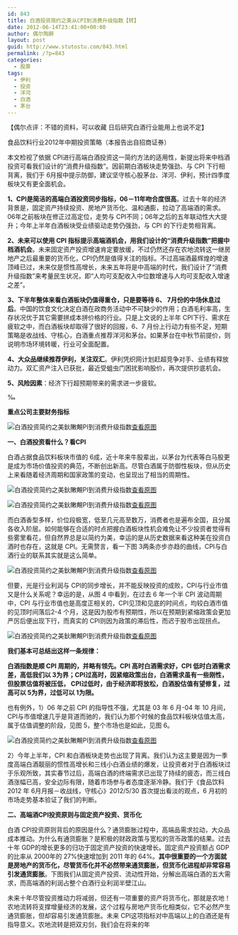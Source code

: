 ```yaml
---
id: 843
title: 白酒投资简约之美从CPI到消费升级指数【转】
date: 2012-06-14T23:41:00+00:00
author: 偶尔陶醉
layout: post
guid: http://www.stutostu.com/843.html
permalink: /?p=843
categories:
  - 股票
tags:
  - 伊利
  - 投资
  - 洋河
  - 白酒
  - 茅台
---
```

【偶尔点评：不错的资料，可以收藏 日后研究白酒行业能用上也说不定】

食品饮料行业2012年中期投资策略（本报告出自招商证券）

本文检视了依据 CPI进行高端白酒投资这一简约方法的适用性，新提出将来中档酒投资可看我们设计的“消费升级指数”。因前期白酒板块走势强劲、与 CPI 下行相背离，我们于 6月报中提示防御，建议坚守核心股茅台、洋河、伊利，预计四季度板块又有更全面机会。



**1、CPI是简洁的高端白酒投资同步指标，06－11年吻合度很高**。过去十年的经济背景是，固定资产持续投资、房地产货币化、温和通膨，拉动了高端酒的需求。06年之前板块在修正过高定位，走势与 CPI不同；06年之后的五年联动性大大提升；今年上半年白酒板块受业绩驱动走势仍强劲，与 CPI 的下行走势相背离。

**2、未来可以使用 CPI 指标提示高端酒机会，用我们设计的“消费升级指数”把握中档酒机会**。未来固定资产投资增速肯定要放缓，不过仍然还存在农地流转这一继房地产之后最重要的货币化，CPI仍然是值得关注的指标。不过高端酒最辉煌的增速顶峰已过，未来仅是惯性高增长，未来五年将是中高端的时代，我们设计了“消费升级指数”来考量民生状况，即“人均可支配收入中位数增速与人均可支配收入增速之差”。&nbsp;

**3、下半年整体来看白酒板块仍值得重仓，只是要等待 6、 7月份的中场休息过后**。中国的饮食文化决定白酒在政商务活动中不可缺少的作用；白酒毛利率高，生存状况优于其它需要拼成本拼价格的行业。只是上文说的上半年 CPI下行、需求在疲软之中，而白酒板块却取得了很好的回报，6、7 月份上行动力有些不足，短期策略是收战线、守核心，白酒重点推荐洋河和茅台。如果茅台在中秋节前提价，则说明市场环境转暖，行业可全面配置。

**4、大众品继续推荐伊利，关注双汇**。伊利凭织网计划赶超竞争对手、业绩有释放动力。双汇资产注入已获批，最近受蛆虫门困扰影响股价，再次提供抄底机会。

**5、风险因素**：经济下行超预期带来的需求进一步疲软。

‰

**重点公司主要财务指标**

![白酒投资简约之美鈥敶覥PI到消费升级指数](http://xqimg.b0.upaiyun.com/137ea3799921e3fe2304078e.png!custom.jpg "白酒投资简约之美鈥敶覥PI到消费升级指数")[查看原图](http://xqimg.b0.upaiyun.com/137ea3799921e3fe2304078e.png)

**一、白酒投资看什么？看CPI**

白酒占据食品饮料板块市值的 6成，近十年来牛股辈出，以茅台为代表等白马股更是成为市场价值投资的典范，不断创出新高。尽管白酒属于防御性板块，但从历史上来看随着经济周期和国家政策的变动，也呈现出了相当的周期性。

![白酒投资简约之美鈥敶覥PI到消费升级指数](http://xqimg.b0.upaiyun.com/137ea37f0ff263fd1079342f.png!custom.jpg "白酒投资简约之美鈥敶覥PI到消费升级指数")[查看原图](http://xqimg.b0.upaiyun.com/137ea37f0ff263fd1079342f.png)

![白酒投资简约之美鈥敶覥PI到消费升级指数](http://xqimg.b0.upaiyun.com/137ea382ab1203fa2f17180c.png!custom.jpg "白酒投资简约之美鈥敶覥PI到消费升级指数")[查看原图](http://xqimg.b0.upaiyun.com/137ea382ab1203fa2f17180c.png)

而白酒香型多样，价位段极宽，低至几元高至数万，消费者也是遍布全国，且分属各收入阶层。如何能够在合适的时点把握白酒板块性机会难免让不少投资者觉得有些雾里看花，但自然界总是以简约为美，幸运的是从历史数据来看这种美在投资白酒时也存在，这就是 CPI。无需赘言，看一下图 3两条亦步亦趋的曲线，CPI与白酒行业的联系其实就是这么简单。

![白酒投资简约之美鈥敶覥PI到消费升级指数](http://xqimg.b0.upaiyun.com/137ea3864e0283fdca2aec9a.png!custom.jpg "白酒投资简约之美鈥敶覥PI到消费升级指数")[查看原图](http://xqimg.b0.upaiyun.com/137ea3864e0283fdca2aec9a.png)

但要，光是行业利润与 CPI的同步增长，并不能反映投资的成败，CPI与行业市值又是什么关系呢？幸运的是，从图 4 中看到，在过去 6 年一个半 CPI 波动周期中，CPI 与行业市值也是高度正相关的，CPI见顶和见底的时间点，均较白酒市值的见顶时间落后2-4 个月，这是因为股市有预期性，所以在预期到紧缩政策会更加严厉后便出现下行，而真实的 CPI则因为政策的滞后性，而迟于股市出现拐点。

![白酒投资简约之美鈥敶覥PI到消费升级指数](http://xqimg.b0.upaiyun.com/137ea38953a223fee88e05c3.png!custom.jpg "白酒投资简约之美鈥敶覥PI到消费升级指数")[查看原图](http://xqimg.b0.upaiyun.com/137ea38953a223fee88e05c3.png)

**我们基本可总结出这样一条规律：**

**白酒指数是顺 CPI 周期的，并略有领先。CPI 高时白酒需求好，CPI 低时白酒需求差，高低我们以 3为界；CPI过高时，因紧缩政策出台，白酒需求虽有一些刚性，但股票估值将被压低， CPI过低时，由于经济即将放松，白酒股估值有望修复，过高可以 5为界，过低可以 1为限。**

也有例外，1）06 年之前 CPI 的指导性不强，尤其是 03 年 6 月-04 年 10 月间，CPI与市值增速几乎是背道而驰的，我们认为那个时候的食品饮料板块估值太高，属于估值调整的阶段，见图 5，整个市场也是如此，见图 6。

![白酒投资简约之美鈥敶覥PI到消费升级指数](http://xqimg.b0.upaiyun.com/137ea38e4b82a3fe61bc7afd.png!custom.jpg "白酒投资简约之美鈥敶覥PI到消费升级指数")[查看原图](http://xqimg.b0.upaiyun.com/137ea38e4b82a3fe61bc7afd.png)

2）今年上半年，CPI 和白酒板块走势也出现了背离。我们认为这主要是因为一季度高端白酒靓丽的惯性高增长和三线小白酒业绩的爆发，让投资者对于白酒板块过于乐观所致，其实春节过后，高端白酒的终端需求已出现了持续的疲态，而三线白酒涨幅已高，安全边际有限，随着市场参与者态度逐渐冷静。我们于《食品饮料 2012 年 6月月报－收战线，守核心》2012/5/30 首次提出看淡的观点，6 月初的市场走势基本验证了我们的判断。

**二、高端酒CPI投资原则与固定资产投资、货币化**

白酒 CPI投资原则背后的原因是什么？通货膨胀过程中，高端品需求拉动，大众品成本推动。为什么有通货膨胀？是积极的财政政策与宽松的货币政策的结果。过去十年 GDP的增长更多的归功于固定资产投资的快速增长。固定资产投资额占 GDP的比率从 2000年的 27%快速增加到 2011 年的 64%。**其中很重要的一个方面就是房地产的货币化，尽管货币化并不必然带来通货膨胀，但货币化进程却非常容易引发通货膨胀**。下图我们从固定资产投资、流动性开始，分解出高端白酒的五大需求，而高端酒的利润占整个白酒行业利润半壁江山。

未来十年尽管投资推动力将减弱，但还有一项重要的资产将货币化，那就是农地！农地流转将支撑增量经济的发展，这个过程与房地产货币化相类似，它不必然产生通货膨胀，但却容易引发通货膨胀。未来 CPI这项指标对中高端以上的白酒还是有指导意义。农地流转是把双刃剑，我们会在将来的年